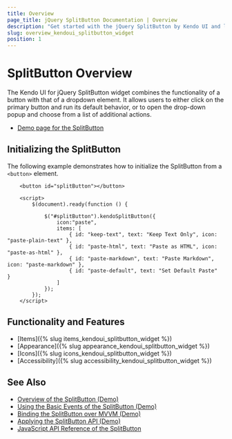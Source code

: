 ```yaml
---
title: Overview
page_title: jQuery SplitButton Documentation | Overview
description: "Get started with the jQuery SplitButton by Kendo UI and learn how to initialize it and what its key features are."
slug: overview_kendoui_splitbutton_widget
position: 1
---
```


# SplitButton Overview

The Kendo UI for jQuery SplitButton widget combines the functionality of a button with that of a dropdown element. It allows users to either click on the primary button and run its default behavior, or to open the drop-down popup and choose from a list of additional actions.

* [Demo page for the SplitButton](https://demos.telerik.com/kendo-ui/splitbutton/index) 

## Initializing the SplitButton

The following example demonstrates how to initialize the SplitButton from a `<button>` element.

```dojo
    <button id="splitButton"></button>

    <script>
        $(document).ready(function () {

            $("#splitButton").kendoSplitButton({                  
                icon:"paste",
                items: [
                    { id: "keep-text", text: "Keep Text Only", icon: "paste-plain-text" },
                    { id: "paste-html", text: "Paste as HTML", icon: "paste-as-html" },
                    { id: "paste-markdown", text: "Paste Markdown", icon: "paste-markdown" },
                    { id: "paste-default", text: "Set Default Paste"  }
                ]
            });
        });
    </script>
```

## Functionality and Features

* [Items]({% slug items_kendoui_splitbutton_widget %})
* [Appearance]({% slug appearance_kendoui_splitbutton_widget %})
* [Icons]({% slug icons_kendoui_splitbutton_widget %})
* [Accessibility]({% slug accessibility_kendoui_splitbutton_widget %})

## See Also

* [Overview of the SplitButton (Demo)](https://demos.telerik.com/kendo-ui/splitbutton/index)
* [Using the Basic Events of the SplitButton (Demo)](https://demos.telerik.com/kendo-ui/splitbutton/events)
* [Binding the SplitButton over MVVM (Demo)](https://demos.telerik.com/kendo-ui/splitbutton/mvvm)
* [Applying the SplitButton API (Demo)](https://demos.telerik.com/kendo-ui/splitbutton/api)
* [JavaScript API Reference of the SplitButton](/api/javascript/ui/splitbutton)
